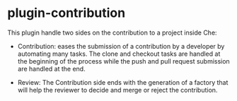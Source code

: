 plugin-contribution
===================

This plugin handle two sides on the contribution to a project inside Che:

- Contribution: eases the submission of a contribution by a developer by automating many tasks. The clone and checkout
  tasks are handled at the beginning of the process while the push and pull request submission are handled at the end.

- Review: The Contribution side ends with the generation of a factory that will help the reviewer to decide and merge
or reject the contribution.